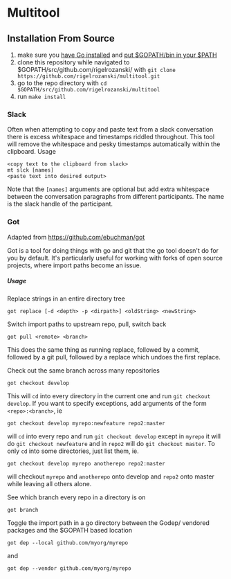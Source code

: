 # Multitool

## Installation From Source

1. make sure you [have Go installed][1] and [put $GOPATH/bin in your $PATH][2]
2. clone this repository while navigated to $GOPATH/src/github.com/rigelrozanski/ 
   with `git clone https://github.com/rigelrozanski/multitool.git`
3. go to the repo directory with `cd $GOPATH/src/github.com/rigelrozanski/multitool`
4. run `make install`

[1]: https://golang.org/doc/install
[2]: https://github.com/tendermint/tendermint/wiki/Setting-GOPATH 

### Slack

Often when attempting to copy and paste text from a slack conversation there is 
excess whitespace and timestamps riddled throughout. This tool will remove the whitespace
and pesky timestamps automatically within the clipboard. Usage

```
<copy text to the clipboard from slack>
mt slck [names]
<paste text into desired output>
```

Note that the `[names]` arguments are optional but add extra whitespace between the 
conversation paragraphs from different participants. The name is the slack handle of
the participant. 

### Got

Adapted from https://github.com/ebuchman/got

Got is a tool for doing things with go and git that the go tool doesn't do for you by default. It's particularly useful for working with 
forks of open source projects, where import paths become an issue.

##### Usage
Replace strings in an entire directory tree
```
got replace [-d <depth> -p <dirpath>] <oldString> <newString>
```
Switch import paths to upstream repo, pull, switch back
```
got pull <remote> <branch>
```
This does the same thing as running replace, followed by a commit, followed by a git pull, followed by a replace which undoes the first replace.

Check out the same branch across many repositories
```
got checkout develop
```
This will `cd` into every directory in the current one and run `git checkout develop`. If you want to specify exceptions, add arguments of the form `<repo>:<branch>`, ie
```
got checkout develop myrepo:newfeature repo2:master
```
will `cd` into every repo and run `git checkout develop` except in `myrepo` it will do `git checkout newfeature` and in `repo2` will do `git checkout master`. To only `cd` into some directories, just list them, ie. 
```
got checkout develop myrepo anotherepo repo2:master
```
will checkout `myrepo` and `anotherepo` onto develop and `repo2` onto master while leaving all others alone.

See which branch every repo in a directory is on 
```
got branch
```
Toggle the import path in a go directory between the Godep/ vendored packages and the $GOPATH based location

```
got dep --local github.com/myorg/myrepo
```
and 
```
got dep --vendor github.com/myorg/myrepo
```

